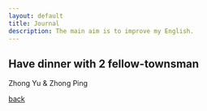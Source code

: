 ```yaml
---
layout: default
title: Journal
description: The main aim is to improve my English.
---
```


## Have dinner with 2 fellow-townsman
Zhong Yu & Zhong Ping



[back](./)


